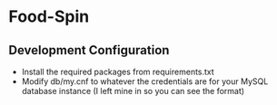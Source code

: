 # Food-Spin

## Development Configuration
- Install the required packages from requirements.txt
- Modify db/my.cnf to whatever the credentials are for your MySQL database instance (I left mine in so you can see the format)


